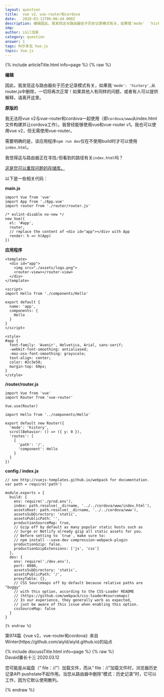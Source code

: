 ```yaml
---
layout: question
title:  vue v2，vue-router和cordova
date:   2020-03-12T06:06:44.000Z
description: 编辑因此，我发现这与路由器处于历史记录模式有关，如果我'mode'  'history',从router.js中删除，一切将再次正常！如果其他人有同样...
img: 
author: LGil泡芙
category: question
answer: 1
tags: 科尔多瓦 Vue.js
topic: Vue.js
---
```

<div class="article-root">
  <div class="article">
    {% include articleTitle.html info=page %}
    {% raw %}
    <div class="article-content"><p><strong><font style="vertical-align: inherit;"><font style="vertical-align: inherit;">编辑</font></font></strong></p>

<p><font style="vertical-align: inherit;"><font style="vertical-align: inherit;">因此，我发现这与路由器处于历史记录模式有关，如果我</font></font><code>'mode': 'history',</code><font style="vertical-align: inherit;"><font style="vertical-align: inherit;">从router.js中</font><font style="vertical-align: inherit;">删除</font><font style="vertical-align: inherit;">，一切将再次正常！</font><font style="vertical-align: inherit;">如果其他人有同样的问题，或者有人可以提供解释，请离开这里。</font></font></p>

<p><strong><font style="vertical-align: inherit;"><font style="vertical-align: inherit;">原版的</font></font></strong></p>

<p><font style="vertical-align: inherit;"><font style="vertical-align: inherit;">我无法将vue v2与vue-router和cordova一起使用（即</font></font><code>cordova/www</code><font style="vertical-align: inherit;"><font style="vertical-align: inherit;">从index.html文件</font><font style="vertical-align: inherit;">构建</font><font style="vertical-align: inherit;">并让cordova工作）。</font><font style="vertical-align: inherit;">我曾经能够使用vue和vue-router v1。</font><font style="vertical-align: inherit;">我也可以使用vue v2，但无需使用vue-router。</font></font></p>

<p><font style="vertical-align: inherit;"><font style="vertical-align: inherit;">需要明确的是，该应用程序</font></font><code>npm run dev</code><font style="vertical-align: inherit;"><font style="vertical-align: inherit;">仅在不</font><font style="vertical-align: inherit;">使用build时才可以使用</font></font><code>index.html</code><font style="vertical-align: inherit;"><font style="vertical-align: inherit;">。</font></font></p>

<p><font style="vertical-align: inherit;"><font style="vertical-align: inherit;">我觉得这与路由器正在寻找</font></font><code>/</code><font style="vertical-align: inherit;"><font style="vertical-align: inherit;">但看到</font><font style="vertical-align: inherit;">的路径有关</font></font><code>index.html</code><font style="vertical-align: inherit;"><font style="vertical-align: inherit;">吗？</font></font></p>

<p><a href="https://github.com/adam-hanna/vue-router-cordova" rel="noreferrer"><font style="vertical-align: inherit;"><font style="vertical-align: inherit;">这是您可以重现问题的存储库。</font></font></a></p>

<p><font style="vertical-align: inherit;"><font style="vertical-align: inherit;">以下是一些相关代码：</font></font></p>

<p><strong><font style="vertical-align: inherit;"><font style="vertical-align: inherit;">main.js</font></font></strong></p>

<pre><code>import Vue from 'vue'<font></font>
import App from './App.vue'<font></font>
import router from './router/router.js'<font></font>
<font></font>
/* eslint-disable no-new */<font></font>
new Vue({<font></font>
  el: '#app',<font></font>
  router,<font></font>
  // replace the content of &lt;div id="app"&gt;&lt;/div&gt; with App<font></font>
  render: h =&gt; h(App)<font></font>
})<font></font>
</code></pre>

<p><strong><font style="vertical-align: inherit;"><font style="vertical-align: inherit;">应用程序</font></font></strong></p>

<pre><code>&lt;template&gt;<font></font>
  &lt;div id="app"&gt;<font></font>
    &lt;img src="./assets/logo.png"&gt;<font></font>
    &lt;router-view&gt;&lt;/router-view&gt;<font></font>
  &lt;/div&gt;<font></font>
&lt;/template&gt;<font></font>
<font></font>
&lt;script&gt;<font></font>
import Hello from './components/Hello'<font></font>
<font></font>
export default {<font></font>
  name: 'app',<font></font>
  components: {<font></font>
    Hello<font></font>
  }<font></font>
}<font></font>
&lt;/script&gt;<font></font>
<font></font>
&lt;style&gt;<font></font>
#app {<font></font>
  font-family: 'Avenir', Helvetica, Arial, sans-serif;<font></font>
  -webkit-font-smoothing: antialiased;<font></font>
  -moz-osx-font-smoothing: grayscale;<font></font>
  text-align: center;<font></font>
  color: #2c3e50;<font></font>
  margin-top: 60px;<font></font>
}<font></font>
&lt;/style&gt;<font></font>
</code></pre>

<p><strong><font style="vertical-align: inherit;"><font style="vertical-align: inherit;">/router/router.js</font></font></strong></p>

<pre><code>import Vue from 'vue'<font></font>
import Router from 'vue-router'<font></font>
<font></font>
Vue.use(Router)<font></font>
<font></font>
import Hello from '../components/Hello'<font></font>
<font></font>
export default new Router({<font></font>
  'mode': 'history',<font></font>
  scrollBehavior: () =&gt; ({ y: 0 }),<font></font>
  'routes': [<font></font>
    {<font></font>
      'path': '/',<font></font>
      'component': Hello<font></font>
    }<font></font>
  ]<font></font>
})<font></font>
</code></pre>

<p><strong><font style="vertical-align: inherit;"><font style="vertical-align: inherit;">config / index.js</font></font></strong></p>

<pre><code>// see http://vuejs-templates.github.io/webpack for documentation.<font></font>
var path = require('path')<font></font>
<font></font>
module.exports = {<font></font>
  build: {<font></font>
    env: require('./prod.env'),<font></font>
    index: path.resolve(__dirname, '../../cordova/www/index.html'),<font></font>
    assetsRoot: path.resolve(__dirname, '../../cordova/www'),<font></font>
    assetsSubDirectory: 'static',<font></font>
    assetsPublicPath: '',<font></font>
    productionSourceMap: true,<font></font>
    // Gzip off by default as many popular static hosts such as<font></font>
    // Surge or Netlify already gzip all static assets for you.<font></font>
    // Before setting to `true`, make sure to:<font></font>
    // npm install --save-dev compression-webpack-plugin<font></font>
    productionGzip: false,<font></font>
    productionGzipExtensions: ['js', 'css']<font></font>
  },<font></font>
  dev: {<font></font>
    env: require('./dev.env'),<font></font>
    port: 8080,<font></font>
    assetsSubDirectory: 'static',<font></font>
    assetsPublicPath: '/',<font></font>
    proxyTable: {},<font></font>
    // CSS Sourcemaps off by default because relative paths are "buggy"<font></font>
    // with this option, according to the CSS-Loader README<font></font>
    // (https://github.com/webpack/css-loader#sourcemaps)<font></font>
    // In our experience, they generally work as expected,<font></font>
    // just be aware of this issue when enabling this option.<font></font>
    cssSourceMap: false<font></font>
  }<font></font>
}<font></font>
</code></pre></div>
    {% endraw %}
  </div>
  <p class="winter_mark">第974篇《vue v2，vue-router和cordova》来自Winter(https://github.com/aiyld/aiyld.github.io)的站点</p>
  <div class="discuss-wrapper">
    {% include discussTitle.html info=page %}
    {% raw %}
    <div class="discuss-list">
    <div class="discuss-item">
        <div class="discuss-parent">
          <div class="discuss-meta">
            <span class="discuss-user">Davaid番长十三</span>
            <span class="discuss-time">2020.03.12</span>
          </div>
          <div class="discuss-comment"><p><font style="vertical-align: inherit;"><font style="vertical-align: inherit;">您可能是从磁盘（“ file：//”）加载文件，而从“ file：//”加载文件时，浏览器历史记录API pushstate不起作用。</font><font style="vertical-align: inherit;">当您从路由器中删除“模式：历史记录”时，它可以工作，因为它默认使用散列。</font></font></p></div>
        </div></div>
    </div>
    {% endraw %}
  </div>
<div>
